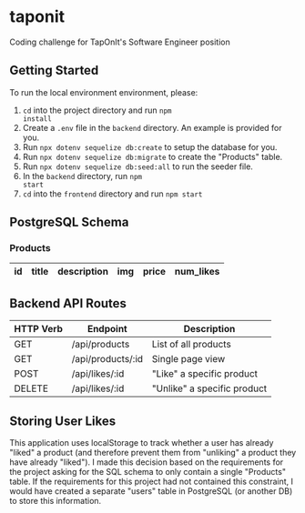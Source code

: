 # taponit
Coding challenge for TapOnIt's Software Engineer position

## Getting Started
To run the local environment environment, please:
1. <code>cd</code> into the project directory and run <code>npm install</code>
2. Create a <code>.env</code> file in the <code>backend</code> directory. An example is provided for you. 
3. Run <code>npx dotenv sequelize db:create</code> to setup the database for you. 
4. Run <code>npx dotenv sequelize db:migrate</code> to create the "Products" table.
5. Run <code>npx dotenv sequelize db:seed:all</code> to run the seeder file. 
6. In the <code>backend</code> directory, run <code>npm start</code>
7. <code>cd</code> into the <code>frontend</code> directory and run <code>npm start</code>


## PostgreSQL Schema
### Products
id | title | description | img | price | num_likes
---| ----- | ----------- | --- | ----- | ---------

## Backend API Routes
HTTP Verb | Endpoint | Description
--------- | -------- | -----------
GET | /api/products | List of all products
GET | /api/products/:id | Single page view
POST | /api/likes/:id | "Like" a specific product
DELETE | /api/likes/:id | "Unlike" a specific product

## Storing User Likes
This application uses localStorage to track whether a user has already "liked" a product (and therefore prevent them from "unliking" a product they have already "liked"). I made this decision based on the requirements for the project asking for the SQL schema to only contain a single "Products" table. If the requirements for this project had not contained this constraint, I would have created a separate "users" table in PostgreSQL (or another DB) to store this information. 
